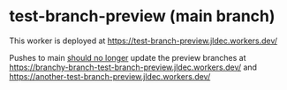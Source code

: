 # test-branch-preview (main branch)

This worker is deployed at https://test-branch-preview.jldec.workers.dev/

Pushes to main [should no longer](https://x.com/dcarter_js/status/1950661728372752619) update the preview branches at https://branchy-branch-test-branch-preview.jldec.workers.dev/ and https://another-test-branch-preview.jldec.workers.dev/
